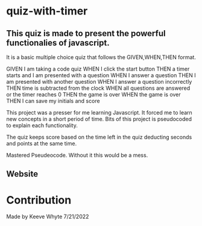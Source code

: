 # quiz-with-timer

## This quiz is made to present the powerful functionalies of javascript.
It is a basic multiple choice quiz that follows the GIVEN,WHEN,THEN format.

GIVEN I am taking a code quiz
WHEN I click the start button
THEN a timer starts and I am presented with a question
WHEN I answer a question
THEN I am presented with another question
WHEN I answer a question incorrectly
THEN time is subtracted from the clock
WHEN all questions are answered or the timer reaches 0
THEN the game is over
WHEN the game is over
THEN I can save my initials and score

This project was a presser for me learning Javascript. It forced me to learn new concepts in a short period of time.
Bits of this project is pseudocoded to explain each functionality.

The quiz keeps score based on the time left in the quiz deducting seconds and points at the same time.

Mastered Pseudeocode. Without it this would be a mess.

## Website



# Contribution
Made by Keeve Whyte 7/21/2022